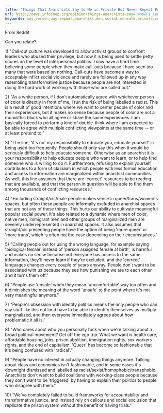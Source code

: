```yaml
---
title: "Things That Anarchists Say to Me in Private But Never Repeat Publicly"
url: http://news.infoshop.org/opinion/things-anarchists-say#.WH8OPi_iekg.twitter
keywords: say,person,way,repeat,anarchist,men,social,educate,private,color,sense,anarchists,politics,things,publicly,spaces
---
```

From Reddit

Can you relate?

1\) "Call-out culture was developed to allow activist groups to confront leaders who abused their privilege, but now it is being used to settle petty scores on the level of interpersonal politics. I now have a hard time believing some people when they make call-outs because I have seen too many that were based on nothing. Call-outs have become a way to acceptably inflict social violence and rarely are followed up in any way resembling transformative justice because people are not interested in doing the hard work of working with those who are called out."

2\) "As a white person, if I don't automatically agree with whichever person of color is directly in front of me, I run the risk of being labelled a racist. This is a result of good intentions where we want to center people of color and their experiences, but it makes no sense because people of color are not a monolithic block who all agree or share the same experiences. I am basically forced to perform a kind of double-think where I am expected to be able to agree with multiple conflicting viewpoints at the same time -- or at least pretend to."

3\) "The line, 'it's not my responsibility to educate you, educate yourself' is being used too frequently. People should only say this when it would be seriously difficult to help educate someone. Otherwise as an anarchist it is your responsibility to help educate people who want to learn, or to help find someone who is willing to do it. Furthermore, refusing to explain yourself contributes to a form of classism in which people with less formal education and access to information are marginalized within anarchist communities. As well, this line assumes that there are 'correct' resources to be reading that are available, and that the person in question will be able to find them among thousands of conflicting resources."

4\) "Excluding straight/cis/male people makes sense in queer/trans/women's spaces, but often these people are informally excluded in anarchist spaces that are not any of these things. This hurts our ability to cultivate meaningful popular social power. It's also related to a dynamic where men of color, native men, immigrant men and other groups of marginalized men are severely underrepresented in anarchist spaces. It also assumes that straight/cis presenting people have the option of being 'more queer' or 'more trans', which is often not the case depending on their circumstances."

5\) "Calling people out for using the wrong language, for example saying 'biological female' instead of 'person assigned female at birth', is harmful and makes no sense because not everyone has access to the same information, they'll never learn if they're excluded, and the 'correct' languages changes every couple of years anyway. People don't want to be associated with us because they see how punishing we are to each other and it turns them off."

6\) "People use 'unsafe' when they mean 'uncomfortable' way too often and it diminishes the meaning of the word 'unsafe' to the point where it's not very meaningful anymore."

7\) "People's obsession with identity politics means the only people who can say stuff like this out loud have to be able to identify themselves as multiply marginalized, and then everyone immediately agrees about how problematic it all is."

8\) "Who cares about who you personally fuck when we're talking about a broad political movement? Get off the ego trip. What we want is health care, affordable housing, jobs, prison abolition, immigration rights, sex workers rights, and the end of capitalism. 'Queer' has become so fashionable that it's being confused with 'radical'."

9\) "People have no interest in actually changing things anymore. Talking about class and economics isn't fashionable, and in some cases it's downright dismissed and labelled as racist/sexist/homophobic/transphobic. Anarchists don't want to build coalitions with working-class people because they don't want to be 'triggered' by having to explain their politics to people who disagree with them."

10\) "We've completely failed to build frameworks for accountability and transformative justice, and instead rely on callouts and social exclusion that replicate the prison system without the benefit of having trials."
